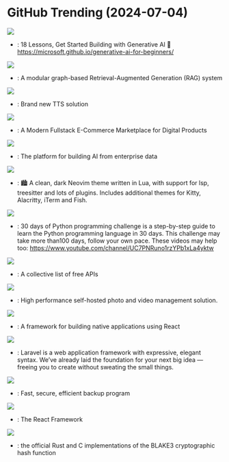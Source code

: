 # GitHub Trending (2024-07-04)

![](https://img.shields.io/badge/Jupyter%20Notebook-New%20635-green?style=flat-square&logo=appveyor)
- [](https://github.comundefined): 18 Lessons, Get Started Building with Generative AI 🔗 https://microsoft.github.io/generative-ai-for-beginners/

![](https://img.shields.io/badge/Python-New%201-green?style=flat-square&logo=appveyor)
- [](https://github.comundefined): A modular graph-based Retrieval-Augmented Generation (RAG) system

![](https://img.shields.io/badge/Python-New%20585-green?style=flat-square&logo=appveyor)
- [](https://github.comundefined): Brand new TTS solution

![](https://img.shields.io/badge/TypeScript-New%20102-green?style=flat-square&logo=appveyor)
- [](https://github.comundefined): A Modern Fullstack E-Commerce Marketplace for Digital Products

![](https://img.shields.io/badge/Python-New%20798-green?style=flat-square&logo=appveyor)
- [](https://github.comundefined): The platform for building AI from enterprise data

![](https://img.shields.io/badge/Lua-New%2094-green?style=flat-square&logo=appveyor)
- [](https://github.comundefined): 🏙 A clean, dark Neovim theme written in Lua, with support for lsp, treesitter and lots of plugins. Includes additional themes for Kitty, Alacritty, iTerm and Fish.

![](https://img.shields.io/badge/Python-New%20263-green?style=flat-square&logo=appveyor)
- [](https://github.comundefined): 30 days of Python programming challenge is a step-by-step guide to learn the Python programming language in 30 days. This challenge may take more than100 days, follow your own pace. These videos may help too: https://www.youtube.com/channel/UC7PNRuno1rzYPb1xLa4yktw

![](https://img.shields.io/badge/Python-New%20112-green?style=flat-square&logo=appveyor)
- [](https://github.comundefined): A collective list of free APIs

![](https://img.shields.io/badge/TypeScript-New%20126-green?style=flat-square&logo=appveyor)
- [](https://github.comundefined): High performance self-hosted photo and video management solution.

![](https://img.shields.io/badge/C%2B%2B-New%2039-green?style=flat-square&logo=appveyor)
- [](https://github.comundefined): A framework for building native applications using React

![](https://img.shields.io/badge/PHP-New%2017-green?style=flat-square&logo=appveyor)
- [](https://github.comundefined): Laravel is a web application framework with expressive, elegant syntax. We’ve already laid the foundation for your next big idea — freeing you to create without sweating the small things.

![](https://img.shields.io/badge/Go-New%2060-green?style=flat-square&logo=appveyor)
- [](https://github.comundefined): Fast, secure, efficient backup program

![](https://img.shields.io/badge/JavaScript-New%2042-green?style=flat-square&logo=appveyor)
- [](https://github.comundefined): The React Framework

![](https://img.shields.io/badge/Assembly-New%2091-green?style=flat-square&logo=appveyor)
- [](https://github.comundefined): the official Rust and C implementations of the BLAKE3 cryptographic hash function

